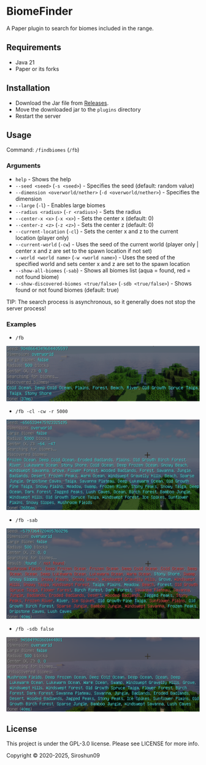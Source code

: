 # BiomeFinder

A Paper plugin to search for biomes included in the range.

## Requirements

- Java 21
- Paper or its forks

## Installation

- Download the Jar file from [Releases](https://github.com/Siroshun09/BiomeFinder/releases).
- Move the downloaded jar to the `plugins` directory
- Restart the server

## Usage

Command: `/findbiomes` (`/fb`)

### Arguments

- `help` - Shows the help
- `--seed <seed>` (`-s <seed>`) - Specifies the seed (default: random value)
- `--dimension <overworld/nether>` (`-d <overworld/nether>`) - Specifies the dimension
- `--large` (`-l`) - Enables large biomes
- `--radius <radius>` (`-r <radius>`) - Sets the radius
- `--center-x <x>` (`-x <x>`) - Sets the center x (default: 0)
- `--center-z <z>` (`-z <z>`) - Sets the center z (default: 0)
- `--current-location` (`-cl`) - Sets the center x and z to the current location (player only)
- `--current-world` (`-cw`) - Uses the seed of the current world (player only | center x and z are set to the spawn location if not set)
- `--world <world name>` (`-w <world name>`) - Uses the seed of the specified world and sets center x and z are set to the spawn location
- `--show-all-biomes` (`-sab`) - Shows all biomes list (aqua = found, red = not found biome)
- `--show-discovered-biomes <true/false>` (`-sdb <true/false>`) - Shows found or not found biomes (default: true)

TIP: The search process is asynchronous, so it generally does not stop the server process!

### Examples

- `/fb`

![Command Example](./images/example1.png)

- `/fb -cl -cw -r 5000`

![Command Example](./images/example2.png)

- `/fb -sab`

![Command Example](./images/example3.png)

- `/fb -sdb false`

![Command Example](./images/example4.png)

## License

This project is under the GPL-3.0 license. Please see LICENSE for more info.

Copyright © 2020-2025, Siroshun09
